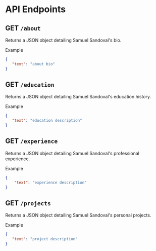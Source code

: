 # API Endpoints

## GET `/about`

Returns a JSON object detailing Samuel Sandoval's bio.

Example
```json
{
   "text": "about bio"
}
```

## GET `/education`

Returns a JSON object detailing Samuel Sandoval's education history.

Example
```json
{
   "text": "education description"
}
```
## GET `/experience`

Returns a JSON object detailing Samuel Sandoval's professional experience.

Example
```json
{
    "text": "experience description"
}
```

## GET `/projects`

Returns a JSON object detailing Samuel Sandoval's personal projects.

Example
```json
{
   "text": "project description"
}
```
